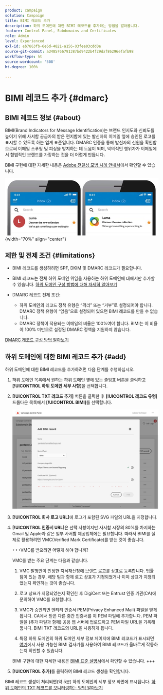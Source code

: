 ```yaml
---
product: campaign
solution: Campaign
title: BIMI 레코드 추가
description: 하위 도메인에 대한 BIMI 레코드를 추가하는 방법을 알아봅니다.
feature: Control Panel, Subdomains and Certificates
role: Admin
level: Experienced
exl-id: eb7863fb-6e6d-4821-a156-03fee03cdd0e
source-git-commit: a3485766791387bd9422b4f29daf86296efafb98
workflow-type: ht
source-wordcount: '508'
ht-degree: 100%

---
```


# BIMI 레코드 추가 {#dmarc}

## BIMI 레코드 정보 {#about}

BIMI(Brand Indicators for Message Identification)는 브랜드 인지도와 신뢰도를 높이기 위해 사서함 공급자의 받은 편지함에 있는 발신자의 이메일 옆에 승인된 로고를 표시할 수 있도록 하는 업계 표준입니다. DMARC 인증을 통해 발신자의 신원을 확인함으로써 이메일 스푸핑 및 피싱을 방지하는 데 도움이 되며, 악의적인 행위자가 이메일에서 합법적인 브랜드를 가장하는 것을 더 어렵게 만듭니다.

BIMI 구현에 대한 자세한 내용은 [Adobe 전달성 모범 사례 안내서](https://experienceleague.adobe.com/docs/deliverability-learn/deliverability-best-practice-guide/additional-resources/technotes/implement-bimi.html?lang=ko)에서 확인할 수 있습니다.

![](assets/bimi-example.png){width="70%" align="center"}

## 제한 및 전제 조건 {#limitations}

* BIMI 레코드를 생성하려면 SPF, DKIM 및 DMARC 레코드가 필요합니다.
* BIMI 레코드는 전체 하위 도메인 위임을 사용하는 하위 도메인에 대해서만 추가할 수 있습니다. [하위 도메인 구성 방법에 대해 자세히 알아보기](subdomains-branding.md#subdomain-delegation-methods)
* DMARC 레코드 전제 조건:

   * 하위 도메인의 레코드 정책 유형은 “격리” 또는 “거부”로 설정되어야 합니다. DMARC 정책 유형이 “없음”으로 설정되어 있으면 BIMI 레코드를 만들 수 없습니다.
   * DMARC 정책이 적용되는 이메일의 비율은 100%여야 합니다. BIMI는 이 비율이 100% 미만으로 설정된 DMARC 정책을 지원하지 않습니다.

[DMARC 레코드 구성 방법 알아보기](dmarc.md)

## 하위 도메인에 대한 BIMI 레코드 추가 {#add}

하위 도메인에 대한 BIMI 레코드를 추가하려면 다음 단계를 수행하십시오.

1. 하위 도메인 목록에서 원하는 하위 도메인 옆에 있는 줄임표 버튼을 클릭하고 **[!UICONTROL 하위 도메인 세부 사항]**&#x200B;을 선택합니다.

1. **[!UICONTROL TXT 레코드 추가]** 버튼을 클릭한 후 **[!UICONTROL 레코드 유형]** 드롭다운 목록에서 **[!UICONTROL BIMI]**&#x200B;를 선택합니다.

   ![](assets/bimi-add.png)

1. **[!UICONTROL 회사 로고 URL]**&#x200B;에 로고가 포함된 SVG 파일의 URL을 지정합니다.

1. **[!UICONTROL 인증서 URL]**&#x200B;은 선택 사항이지만 사서함 시장의 80%를 차지하는 Gmail 및 Apple과 같은 일부 사서함 제공업체에는 필요합니다. 따라서 BIMI를 실제로 활용하려면 VMC(Verified Mark Certificate)를 받는 것이 좋습니다.

   +++VMC를 받으려면 어떻게 해야 합니까?

   VMC를 받는 주요 단계는 다음과 같습니다.

   1. VMC 발행인이 인정한 지식재산청에 브랜드 로고를 상표로 등록합니다. 법률 팀이 있는 경우, 해당 팀과 함께 로고 상표가 지정되었거나 이미 상표가 지정되었는지 확인하는 것이 좋습니다.

   1. 로고 상표가 지정되었는지 확인한 후 DigiCert 또는 Entrust 인증 기관(CA)에 문의하여 VMC를 요청합니다.

   1. VMC가 승인되면 엔티티 인증서 PEM(Privacy Enhanced Mail) 파일을 받게 됩니다. CA에서 받은 다른 중간 인증서를 이 PEM 파일에 추가합니다. PEM 파일을 (추가 파일과 함께) 공용 웹 서버에 업로드하고 PEM 파일 URL을 기록해 둡니다. BIMI TXT 레코드의 URL을 사용하게 됩니다.

   1. 특정 하위 도메인의 하위 도메인 세부 정보 페이지에 BIMI 레코드가 표시되면 [여기](https://bimigroup.org/bimi-generator/)에서 사용 가능한 BIMI 검사기를 사용하여 BIMI 레코드가 올바르게 작동하는지 확인할 수 있습니다.

   BIMI 구현에 대한 자세한 내용은 [BIMI 표준 설명서](https://bimigroup.org/implementation-guide/)에서 확인할 수 있습니다.
+++

1. **[!UICONTROL 추가]**&#x200B;를 클릭하여 BIMI 레코드 생성을 확인합니다.

BIMI 레코드 생성이 처리되면(약 5분) 하위 도메인의 세부 정보 화면에 표시됩니다. [하위 도메인의 TXT 레코드를 모니터링하는 방법 알아보기](gs-txt-records.md#monitor)
